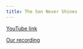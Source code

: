 ```yaml
---
title: The Son Never Shines
---
```


[YouTube link](https://www.youtube.com/watch?v=hpnA_Vs5qwk)

[Our recording](https://www.dropbox.com/s/hvkrl526poimprx/The%20Son%20Never%20Shines.m4a?dl=0)

```

```
